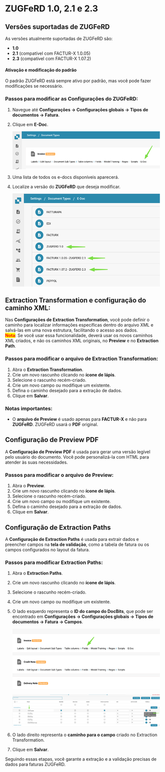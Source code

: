 # ZUGFeRD 1.0, 2.1 e 2.3

## **Versões suportadas de ZUGFeRD**

As versões atualmente suportadas de ZUGFeRD são:

* **1.0**
* **2.1** (compatível com FACTUR-X 1.0.05)
* **2.3** (compatível com FACTUR-X 1.07.2)

#### Ativação e modificação do padrão

O padrão ZUGFeRD está sempre ativo por padrão, mas você pode fazer modificações se necessário.

### **Passos para modificar as Configurações do ZUGFeRD:**

1. Navegue até **Configurações → Configurações globais → Tipos de documentos → Fatura**.
2.  Clique em **E-Doc**.

    ![](https://raw.githubusercontent.com/Fellow-Consulting-AG/docbits/refs/heads/main/readme/.gitbook/assets/zugferd_1.png)
3. Uma lista de todos os e-docs disponíveis aparecerá.
4.  Localize a versão do **ZUGFeRD** que deseja modificar.

    ![](https://raw.githubusercontent.com/Fellow-Consulting-AG/docbits/refs/heads/main/readme/.gitbook/assets/zugferd_2.png)

## **Extraction Transformation e configuração do caminho XML:**

Nas **Configurações de Extraction Transformation**, você pode definir o caminho para localizar informações específicas dentro do arquivo XML e salvá-las em uma nova estrutura, facilitando o acesso aos dados.\
<mark style="color:red;">**Nota**</mark>: Se você usar essa funcionalidade, deverá usar os novos caminhos XML criados, e não os caminhos XML originais, no **Preview** e no **Extraction Path**.

### **Passos para modificar o arquivo de Extraction Transformation:**

1. Abra o **Extraction Transformation**.
2. Crie um novo rascunho clicando no **ícone de lápis**.
3. Selecione o rascunho recém-criado.
4. Crie um novo campo ou modifique um existente.
5. Defina o caminho desejado para a extração de dados.
6. Clique em **Salvar**.

### Notas importantes:

* O **arquivo de Preview** é usado apenas para **FACTUR-X** e não para **ZUGFeRD**. ZUGFeRD usará o **PDF** original.

## Configuração de Preview PDF

A **Configuração de Preview PDF** é usada para gerar uma versão legível pelo usuário do documento. Você pode personalizá-la com HTML para atender às suas necessidades.

### **Passos para modificar o arquivo de Preview:**

1. Abra o **Preview**.
2. Crie um novo rascunho clicando no **ícone de lápis**.
3. Selecione o rascunho recém-criado.
4. Crie um novo campo ou modifique um existente.
5. Defina o caminho desejado para a extração de dados.
6. Clique em **Salvar**.

## Configuração de Extraction Paths

A **Configuração de Extraction Paths** é usada para extrair dados e preencher campos na **tela de validação**, como a tabela de fatura ou os campos configurados no layout da fatura.

### **Passos para modificar** **Extraction Paths**:

1. Abra o **Extraction Paths**.
2. Crie um novo rascunho clicando no **ícone de lápis**.
3. Selecione o rascunho recém-criado.
4. Crie um novo campo ou modifique um existente.
5.  O lado esquerdo representa o **ID do campo do DocBits**, que pode ser encontrado em **Configurações → Configurações globais → Tipos de documentos → Fatura → Campos**.

    ![](https://raw.githubusercontent.com/Fellow-Consulting-AG/docbits/refs/heads/main/readme/.gitbook/assets/zugferd_3.png)

    ![](https://raw.githubusercontent.com/Fellow-Consulting-AG/docbits/refs/heads/main/readme/.gitbook/assets/zugferd_4.png)
6. O lado direito representa o **caminho para o campo** criado no Extraction Transformation.
7. Clique em **Salvar**.

Seguindo essas etapas, você garante a extração e a validação precisas de dados para faturas ZUGFeRD.
